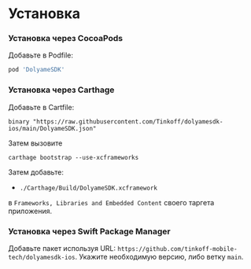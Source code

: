 # Установка

### Установка через CocoaPods

Добавьте в Podfile:
```ruby
pod 'DolyameSDK'
```

### Установка через Carthage

Добавьте в Cartfile:
```
binary "https://raw.githubusercontent.com/Tinkoff/dolyamesdk-ios/main/DolyameSDK.json"
```

Затем вызовите
```
carthage bootstrap --use-xcframeworks
```

Затем добавьте:

- `./Carthage/Build/DolyameSDK.xcframework`

в `Frameworks, Libraries and Embedded Content` своего таргета приложения.

### Установка через Swift Package Manager

Добавьте пакет используя URL: `https://github.com/tinkoff-mobile-tech/dolyamesdk-ios`.
Укажите необходимую версию, либо ветку `main`.